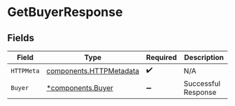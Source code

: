 # GetBuyerResponse


## Fields

| Field                                                              | Type                                                               | Required                                                           | Description                                                        |
| ------------------------------------------------------------------ | ------------------------------------------------------------------ | ------------------------------------------------------------------ | ------------------------------------------------------------------ |
| `HTTPMeta`                                                         | [components.HTTPMetadata](../../models/components/httpmetadata.md) | :heavy_check_mark:                                                 | N/A                                                                |
| `Buyer`                                                            | [*components.Buyer](../../models/components/buyer.md)              | :heavy_minus_sign:                                                 | Successful Response                                                |